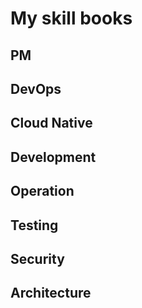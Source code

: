 # My skill books

## PM

## DevOps

## Cloud Native

## Development

## Operation

## Testing

## Security

## Architecture
